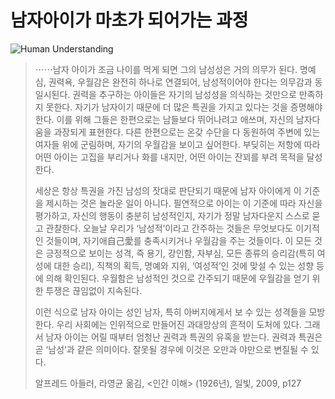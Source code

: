 # 남자아이가 마초가 되어가는 과정

![Human Understanding](https://cdn.myeongjae.kim/blog/2016/02/10/human_understanding.jpg)

> ⋯⋯남자 아이가 조금 나이를 먹게 되면 그의 남성성은 거의 의무가 된다. 명예심, 권력욕, 우월감은 완전히 하나로 연결되어, 남성적이어야 한다는 의무감과 동일시된다. 권력을 추구하는 아이들은 자기의 남성성을 의식하는 것만으로 만족하지 못한다. 자기가 남자이기 때문에 더 많은 특권을 가지고 있다는 것을 증명해야 한다. 이를 위해 그들은 한편으로는 남들보다 뛰어나려고 애쓰며, 자신의 남자다움을 과장되게 표현한다. 다른 한편으로는 온갖 수단을 다 동원하여 주변에 있는 여자들 위에 군림하며, 자기의 우월감을 보이고 싶어한다. 부딪히는 저항에 따라 어떤 아이는 고집을 부리거나 화를 내지만, 어떤 아이는 잔꾀를 부려 목적을 달성한다.
>
> 세상은 항상 특권을 가진 남성의 잣대로 판단되기 때문에 남자 아이에게 이 기준을 제시하는 것은 놀라운 일이 아니다. 필연적으로 아이는 이 기준에 따라 자신을 평가하고, 자신의 행동이 충분히 남성적인지, 자기가 정말 남자다운지 스스로 묻고 관찰한다. 오늘날 우리가 ‘남성적’이라고 간주하는 것들은 무엇보다도 이기적인 것들이며, 자기애自己愛를 충족시키거나 우월감을 주는 것들이다. 이 모든 것은 긍정적으로 보이는 성격, 즉 용기, 강인함, 자부심, 모든 종류의 승리감(특히 여성에 대한 승리), 직책의 획득, 명예와 지위, ‘여성적’인 것에 맞설 수 있는 성향 등에 의해 확인된다. 우월함은 남성적인 것으로 간주되기 때문에 우월감을 얻기 위한 투쟁은 끊임없이 지속된다.
>
> 이런 식으로 남자 아이는 성인 남자, 특히 아버지에게서 보 수 있는 성격들을 모방한다. 우리 사회에는 인위적으로 만들어진 과대망상의 흔적이 도처에 있다. 그래서 남자 아이는 어릴 때부터 엄청난 권력과 특권의 유혹을 받는다. 권력과 특권은 곧 ‘남성’과 같은 의미이다. 잘못될 경우에 이것은 오만과 야만으로 변질될 수 있다.
>
> 알프레드 아들러, 라영균 옮김, <인간 이해> (1926년), 일빛, 2009, p127
